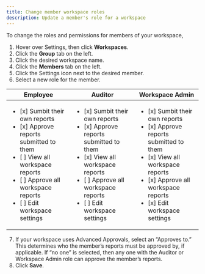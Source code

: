 ```yaml
---
title: Change member workspace roles
description: Update a member's role for a workspace
---
```

<div id="expensify-classic" markdown="1">

To change the roles and permissions for members of your workspace,

1. Hover over Settings, then click **Workspaces**. 
2. Click the **Group** tab on the left. 
3. Click the desired workspace name. 
4. Click the **Members** tab on the left. 
5. Click the Settings icon next to the desired member. 
6. Select a new role for the member.

| Employee                                                  | Auditor                                                   | Workspace Admin                                              | 
|-----------------------------------------------------------|-----------------------------------------------------------|--------------------------------------------------------------|
|  <ul><li>[x] Sumbit their own reports</li><li>[x] Approve reports submitted to them</li><li>[ ] View all workspace reports </li><li>[ ] Approve all workspace reports </li><li>[ ] Edit workspace settings</li></ul> |  <ul><li>[x] Sumbit their own reports</li><li>[x] Approve reports submitted to them</li><li>[x] View all workspace reports </li><li>[ ] Approve all workspace reports </li><li>[ ] Edit workspace settings</li></ul> | <ul><li>[x] Sumbit their own reports</li><li>[x] Approve reports submitted to them</li><li>[x] View all workspace reports </li><li>[x] Approve all workspace reports </li><li>[x] Edit workspace settings</li></ul> |

7. If your workspace uses Advanced Approvals, select an “Approves to.” This determines who the member’s reports must be approved by, if applicable. If “no one” is selected, then any one with the Auditor or Workspace Admin role can approve the member’s reports. 
8. Click **Save**.

</div>
